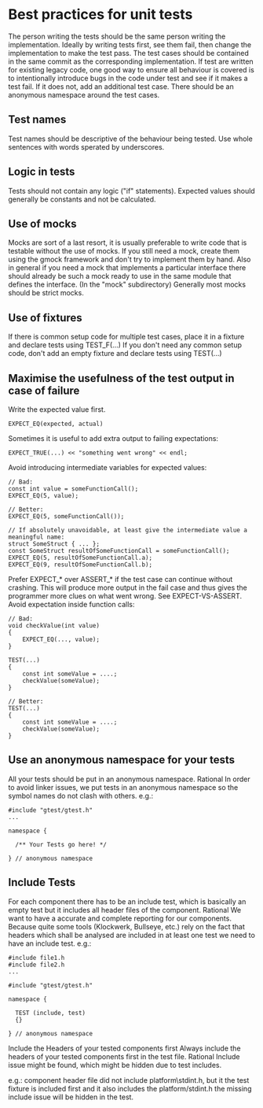 # Best practices for unit tests

The person writing the tests should be the same person writing the implementation. Ideally by writing tests first, see them fail, then change the implementation to make the test pass.
The test cases should be contained in the same commit as the corresponding implementation.
If test are written for existing legacy code, one good way to ensure all behaviour is covered is to intentionally introduce bugs in the code under test and see if it makes a test fail. If it does not, add an additional test case.
There should be an anonymous namespace around the test cases.
## Test names

Test names should be descriptive of the behaviour being tested. Use whole sentences with words sperated by underscores.
## Logic in tests 
Tests should not contain any logic ("if" statements).
Expected values should generally be constants and not be calculated.
## Use of mocks
Mocks are sort of a last resort, it is usually preferable to write code that is testable without the use of mocks.
If you still need a mock, create them using the gmock framework and don't try to implement them by hand.
Also in general if you need a mock that implements a particular interface there should already be such a mock ready to use in the same module that defines the interface. (In the "mock" subdirectory)
Generally most mocks should be strict mocks.
## Use of fixtures 
If there is common setup code for multiple test cases, place it in a fixture and declare tests using TEST_F(...)
If you don't need any common setup code, don't add an empty fixture and declare tests using TEST(...)
## Maximise the usefulness of the test output in case of failure
Write the expected value first.
```
EXPECT_EQ(expected, actual)
```
Sometimes it is useful to add extra output to failing expectations:
```
EXPECT_TRUE(...) << "something went wrong" << endl;
```
Avoid introducing intermediate variables for expected values:
```
// Bad:
const int value = someFunctionCall();
EXPECT_EQ(5, value);
  
// Better:
EXPECT_EQ(5, someFunctionCall());
  
// If absolutely unavoidable, at least give the intermediate value a meaningful name:
struct SomeStruct { ... };
const SomeStruct resultOfSomeFunctionCall = someFunctionCall();
EXPECT_EQ(5, resultOfSomeFunctionCall.a);
EXPECT_EQ(9, resultOfSomeFunctionCall.b);
```
Prefer EXPECT_* over ASSERT_* if the test case can continue without crashing. This will produce more output in the fail case and thus gives the programmer more clues on what went wrong. See EXPECT-VS-ASSERT.
Avoid expectation inside function calls:
```
// Bad:
void checkValue(int value)
{
    EXPECT_EQ(..., value);
}
  
TEST(...)
{
    const int someValue = ....;
    checkValue(someValue);
}
  
// Better:
TEST(...)
{
    const int someValue = ....;
    checkValue(someValue);
}
```

## Use an anonymous namespace for your tests
All your tests should be put in an anonymous namespace.
Rational
In order to avoid linker issues, we put tests in an anonymous namespace so the symbol names do not clash with others.
e.g.:
```
#include "gtest/gtest.h"
...
  
namespace {
  
  /** Your Tests go here! */
  
} // anonymous namespace
```

## Include Tests

For each component there has to be an include test, which is basically an empty test but it includes all header files of the component.
Rational
We want to have a accurate and complete reporting for our components. Because quite some tools (Klockwerk, Bullseye, etc.) rely on the fact that headers which shall be analysed are included in at least one test we need to have an include test.
e.g.:
```
#include file1.h
#include file2.h
...
  
#include "gtest/gtest.h"
  
namespace {
  
  TEST (include, test)
  {}
  
} // anonymous namespace
```
  
Include the Headers of your tested components first
Always include the headers of your tested components first in the test file.
Rational
Include issue might be found, which might be hidden due to test includes.

e.g.:
component header file did not include platform\stdint.h, but it the test fixture is included first and it also includes the platform/stdint.h the missing include issue will be hidden in the test.
